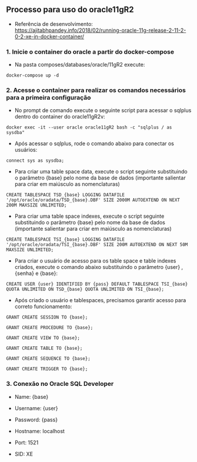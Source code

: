 ## Processo para uso do oracle11gR2

* Referência de desenvolvimento: https://ajitabhpandey.info/2018/02/running-oracle-11g-release-2-11-2-0-2-xe-in-docker-container/

### 1. Inicie o container do oracle a partir do docker-compose

* Na pasta composes/databases/oracle/11gR2 execute: 

```shell
docker-compose up -d
```

### 2. Acesse o container para realizar os comandos necessários para a primeira configuração

* No prompt de comando execute o seguinte script para acessar o sqlplus dentro do container do oracle11gR2v:

```shell
docker exec -it --user oracle oracle11gR2 bash -c "sqlplus / as sysdba"
```

* Após acessar o sqlplus, rode o comando abaixo para conectar os usuários:

```shell
connect sys as sysdba;
```

* Para criar uma table space data, execute o script seguinte substituindo o parâmetro {base} pelo nome da base de dados (importante salientar para criar em maiúsculo as nomenclaturas)

```shell
CREATE TABLESPACE TSD_{base} LOGGING DATAFILE '/opt/oracle/oradata/TSD_{base}.DBF' SIZE 2000M AUTOEXTEND ON NEXT 200M MAXSIZE UNLIMITED;
```

* Para criar uma table space indexes, execute o script seguinte substituindo o parâmetro {base} pelo nome da base de dados (importante salientar para criar em maiúsculo as nomenclaturas)

```shell
CREATE TABLESPACE TSI_{base} LOGGING DATAFILE '/opt/oracle/oradata/TSI_{base}.DBF' SIZE 200M AUTOEXTEND ON NEXT 50M MAXSIZE UNLIMITED;
```

* Para criar o usuário de acesso para os table space e table indexes criados, execute o comando abaixo substituindo o parâmetro {user} , {senha} e {base}:

```shell
CREATE USER {user} IDENTIFIED BY {pass} DEFAULT TABLESPACE TSI_{base} QUOTA UNLIMITED ON TSD_{base} QUOTA UNLIMITED ON TSI_{base};
```

* Após criado o usuário e tablespaces, precisamos garantir acesso para correto funcionamento:

```shell
GRANT CREATE SESSION TO {base};

GRANT CREATE PROCEDURE TO {base};

GRANT CREATE VIEW TO {base};

GRANT CREATE TABLE TO {base};

GRANT CREATE SEQUENCE TO {base};

GRANT CREATE TRIGGER TO {base};
```

### 3. Conexão no Oracle SQL Developer

* Name: {base}

* Username: {user}

* Password: {pass}

* Hostname: localhost

* Port: 1521

* SID: XE
